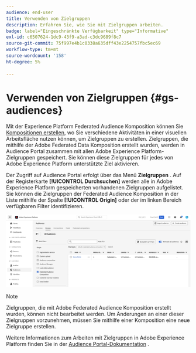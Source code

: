 ```yaml
---
audience: end-user
title: Verwenden von Zielgruppen
description: Erfahren Sie, wie Sie mit Zielgruppen arbeiten.
badge: label="Eingeschränkte Verfügbarkeit" type="Informative"
exl-id: c6507624-1dc9-43f9-a3ad-c3dc9689f8c7
source-git-commit: 75f997e4b1c0338a635dff43e2254757fbc5ec69
workflow-type: tm+mt
source-wordcount: '158'
ht-degree: 5%

---
```


# Verwenden von Zielgruppen {#gs-audiences}

Mit der Experience Platform Federated Audience Komposition können Sie [Kompositionen erstellen](../compositions/gs-compositions.md), wo Sie verschiedene Aktivitäten in einer visuellen Arbeitsfläche nutzen können, um Zielgruppen zu erstellen. Zielgruppen, die mithilfe der Adobe Federated Data Komposition erstellt wurden, werden in Audience Portal zusammen mit allen Adobe Experience Platform-Zielgruppen gespeichert. Sie können diese Zielgruppen für jedes von Adobe Experience Platform unterstützte Ziel aktivieren.

Der Zugriff auf Audience Portal erfolgt über das Menü **Zielgruppen** . Auf der Registerkarte **[!UICONTROL Durchsuchen]** werden alle in Adobe Experience Platform gespeicherten vorhandenen Zielgruppen aufgelistet. Sie können die Zielgruppen der Federated Audience Komposition in der Liste mithilfe der Spalte **[!UICONTROL Origin]** oder der im linken Bereich verfügbaren Filter identifizieren.

![](assets/audiences-list.png)

>[!NOTE]
>
>Zielgruppen, die mit Adobe Federated Audience Komposition erstellt wurden, können nicht bearbeitet werden. Um Änderungen an einer dieser Zielgruppen vorzunehmen, müssen Sie mithilfe einer Komposition eine neue Zielgruppe erstellen.

Weitere Informationen zum Arbeiten mit Zielgruppen in Adobe Experience Platform finden Sie in der [Audience Portal-Dokumentation](https://experienceleague.adobe.com/en/docs/experience-platform/segmentation/ui/audience-portal) .
